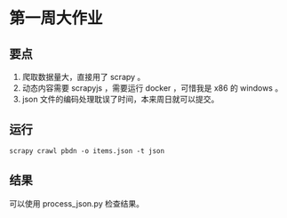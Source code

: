 # 第一周大作业
## 要点
1. 爬取数据量大，直接用了 scrapy 。
2. 动态内容需要 scrapyjs ，需要运行 docker ，可惜我是 x86 的 windows 。
3. json 文件的编码处理耽误了时间，本来周日就可以提交。

## 运行
```shell
scrapy crawl pbdn -o items.json -t json
```

## 结果
可以使用 process_json.py 检查结果。